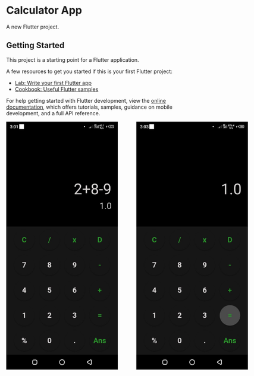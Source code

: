 # Calculator App

A new Flutter project.

## Getting Started

This project is a starting point for a Flutter application.

A few resources to get you started if this is your first Flutter project:

- [Lab: Write your first Flutter app](https://docs.flutter.dev/get-started/codelab)
- [Cookbook: Useful Flutter samples](https://docs.flutter.dev/cookbook)

For help getting started with Flutter development, view the
[online documentation](https://docs.flutter.dev/), which offers tutorials,
samples, guidance on mobile development, and a full API reference.

<div style="display:flex; flex-direction:row; gap:50px">
    <img src="./assets/img1.jpg" style="width:300px;">
    <img src="./assets/img2.jpg" style="width:300px;">
</div>
